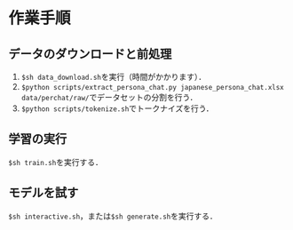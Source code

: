 # 作業手順  
## データのダウンロードと前処理  
1. `$sh data_download.sh`を実行（時間がかかります）．  
2. `$python scripts/extract_persona_chat.py japanese_persona_chat.xlsx data/perchat/raw/`でデータセットの分割を行う．  
3. `$python scripts/tokenize.sh`でトークナイズを行う．  

## 学習の実行  
`$sh train.sh`を実行する．  

## モデルを試す  
`$sh interactive.sh`，または`$sh generate.sh`を実行する．  
